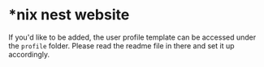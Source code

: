 # \*nix nest website

If you'd like to be added, the user profile template can be accessed under the `profile` folder. Please read the readme file in there and set it up accordingly.